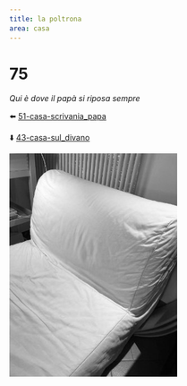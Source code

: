 ```yaml
---
title: la poltrona
area: casa
---
```

# 75
_Qui è dove il papà si riposa sempre_

⬅️ [51-casa-scrivania_papa](51-casa-scrivania_papa.md)

⬇️ [43-casa-sul_divano](43-casa-sul_divano.md)

![foto_55](_assets/preview/foto_55.jpg)